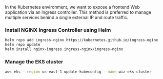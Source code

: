 In the Kubernetes environment, we want to expose a frontend Web application via an Ingress controller. This method is preferred to manage multiple services behind a single external IP and route traffic.

### Install NGINX Ingress Controller using Helm

```bash
helm repo add ingress-nginx https://kubernetes.github.io/ingress-nginx
helm repo update
helm install nginx-ingress ingress-nginx/ingress-nginx
```

### Manage the EKS cluster 

```bash
aws eks --region us-east-1 update-kubeconfig --name wiz-eks-cluster
```